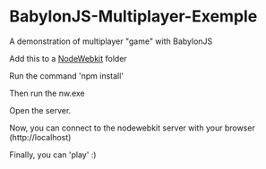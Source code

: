# BabylonJS-Multiplayer-Exemple
A demonstration of multiplayer "game" with BabylonJS


Add this to a [NodeWebkit](http://nwjs.io/) folder

Run the command 'npm install'

Then run the nw.exe

Open the server.

Now, you can connect to the nodewebkit server with your browser (http://localhost)

Finally, you can 'play' :)
